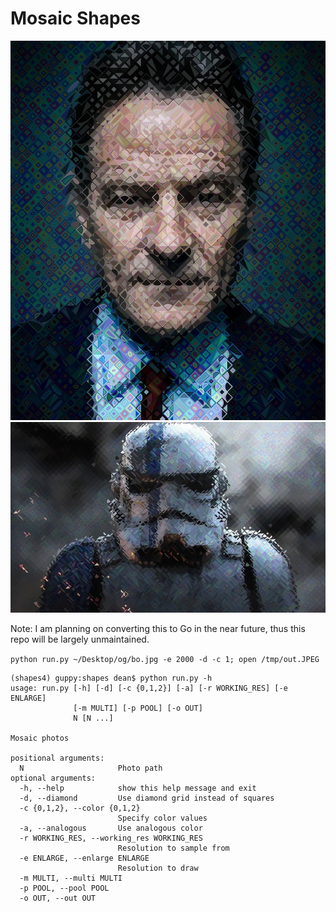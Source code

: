 # Mosaic Shapes


![Alt text](/examples/cranston.JPEG "Bryan Cranston")
![Alt text](/examples/trooper.JPEG "Storm Trooper")

Note: I am planning on converting this to Go in the near future, thus this repo will be largely unmaintained.

```python run.py ~/Desktop/og/bo.jpg -e 2000 -d -c 1; open /tmp/out.JPEG```

```
(shapes4) guppy:shapes dean$ python run.py -h
usage: run.py [-h] [-d] [-c {0,1,2}] [-a] [-r WORKING_RES] [-e ENLARGE]
              [-m MULTI] [-p POOL] [-o OUT]
              N [N ...]

Mosaic photos

positional arguments:
  N                     Photo path
optional arguments:
  -h, --help            show this help message and exit
  -d, --diamond         Use diamond grid instead of squares
  -c {0,1,2}, --color {0,1,2}
                        Specify color values
  -a, --analogous       Use analogous color
  -r WORKING_RES, --working_res WORKING_RES
                        Resolution to sample from
  -e ENLARGE, --enlarge ENLARGE
                        Resolution to draw
  -m MULTI, --multi MULTI
  -p POOL, --pool POOL
  -o OUT, --out OUT
  ```
